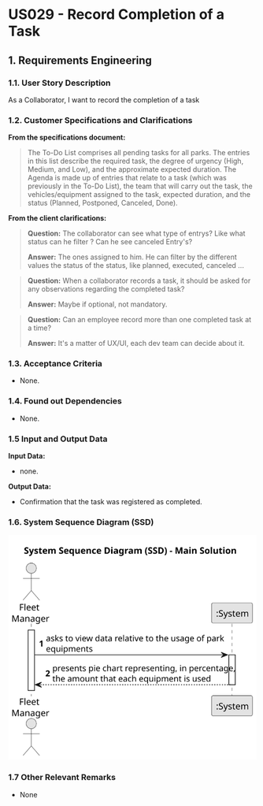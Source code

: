 # US029 - Record Completion of a Task


## 1. Requirements Engineering

### 1.1. User Story Description

As a Collaborator, I want to record the completion of a task

### 1.2. Customer Specifications and Clarifications 

**From the specifications document:**

> The To-Do List comprises all pending tasks for all parks. The entries in
this list describe the required task, the degree of urgency (High, Medium,
and Low), and the approximate expected duration. The Agenda is made
up of entries that relate to a task (which was previously in the To-Do List),
the team that will carry out the task, the vehicles/equipment assigned to
the task, expected duration, and the status (Planned, Postponed, Canceled,
Done).




**From the client clarifications:**

> **Question:** The collaborator can see what type of entrys? Like what status can he filter ? Can he see canceled Entry's?
> 
> **Answer:** The ones assigned to him. He can filter by the different values the status of the status, like planned, executed, canceled ...

> **Question:** When a collaborator records a task, it should be asked for any observations regarding the completed task?
>
> **Answer:** Maybe if optional, not mandatory.

> **Question:** Can an employee record more than one completed task at a time?
>
> **Answer:** It's a matter of UX/UI, each dev team can decide about it.



### 1.3. Acceptance Criteria

* None.

### 1.4. Found out Dependencies

* None.

### 1.5 Input and Output Data

**Input Data:**

* none.

**Output Data:**

* Confirmation that the task was registered as completed.

### 1.6. System Sequence Diagram (SSD)

![System Sequence Diagram](svg/us010-system-sequence-diagram-main-solution.svg)

### 1.7 Other Relevant Remarks

* None